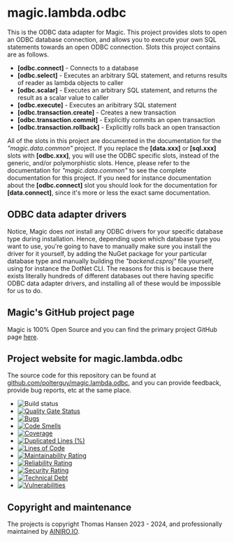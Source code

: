 # magic.lambda.odbc

This is the ODBC data adapter for Magic. This project provides slots to open an ODBC database
connection, and allows you to execute your own SQL statements towards an open ODBC connection. Slots
this project contains are as follows.

* __[odbc.connect]__ - Connects to a database
* __[odbc.select]__ - Executes an arbitrary SQL statement, and returns results of reader as lambda objects to caller
* __[odbc.scalar]__ - Executes an arbitrary SQL statement, and returns the result as a scalar value to caller
* __[odbc.execute]__ - Executes an aribitrary SQL statement
* __[odbc.transaction.create]__ - Creates a new transaction
* __[odbc.transaction.commit]__ - Explicitly commits an open transaction
* __[odbc.transaction.rollback]__ - Explicitly rolls back an open transaction

All of the slots in this project are documented in the documentation for the _"magic.data.common"_ project.
If you replace the **[data.xxx]** or **[sql.xxx]** slots with **[odbc.xxx]**, you will use the ODBC specific
slots, instead of the generic, and/or polymorphistic slots.
Hence, please refer to the documentation for _"magic.data.common"_ to see the complete documentation for this
project. If you need for instance documentation about the **[odbc.connect]** slot you should look for the
documentation for **[data.connect]**, since it's more or less the exact same documentation.

## ODBC data adapter drivers

Notice, Magic does _not_ install any ODBC drivers for your specific database type during installation. Hence,
depending upon which database type you want to use, you're going to have to manually make sure you install
the driver for it yourself, by adding the NuGet package for your particular database type and manually building
the _"backend.csproj"_ file yourself, using for instance the DotNet CLI. The reasons for this is because there
exists literally hundreds of different databases out there having specific ODBC data adapter drivers, and
installing all of these would be impossible for us to do.

## Magic's GitHub project page

Magic is 100% Open Source and you can find the primary project GitHub page [here](https://github.com/polterguy/magic).

## Project website for magic.lambda.odbc

The source code for this repository can be found at [github.com/polterguy/magic.lambda.odbc](https://github.com/polterguy/magic.lambda.odbc), and you can provide feedback, provide bug reports, etc at the same place.

- ![Build status](https://github.com/polterguy/magic.lambda.odbc/actions/workflows/build.yaml/badge.svg)
- [![Quality Gate Status](https://sonarcloud.io/api/project_badges/measure?project=polterguy_magic.lambda.odbc&metric=alert_status)](https://sonarcloud.io/dashboard?id=polterguy_magic.lambda.odbc)
- [![Bugs](https://sonarcloud.io/api/project_badges/measure?project=polterguy_magic.lambda.odbc&metric=bugs)](https://sonarcloud.io/dashboard?id=polterguy_magic.lambda.odbc)
- [![Code Smells](https://sonarcloud.io/api/project_badges/measure?project=polterguy_magic.lambda.odbc&metric=code_smells)](https://sonarcloud.io/dashboard?id=polterguy_magic.lambda.odbc)
- [![Coverage](https://sonarcloud.io/api/project_badges/measure?project=polterguy_magic.lambda.odbc&metric=coverage)](https://sonarcloud.io/dashboard?id=polterguy_magic.lambda.odbc)
- [![Duplicated Lines (%)](https://sonarcloud.io/api/project_badges/measure?project=polterguy_magic.lambda.odbc&metric=duplicated_lines_density)](https://sonarcloud.io/dashboard?id=polterguy_magic.lambda.odbc)
- [![Lines of Code](https://sonarcloud.io/api/project_badges/measure?project=polterguy_magic.lambda.odbc&metric=ncloc)](https://sonarcloud.io/dashboard?id=polterguy_magic.lambda.odbc)
- [![Maintainability Rating](https://sonarcloud.io/api/project_badges/measure?project=polterguy_magic.lambda.odbc&metric=sqale_rating)](https://sonarcloud.io/dashboard?id=polterguy_magic.lambda.odbc)
- [![Reliability Rating](https://sonarcloud.io/api/project_badges/measure?project=polterguy_magic.lambda.odbc&metric=reliability_rating)](https://sonarcloud.io/dashboard?id=polterguy_magic.lambda.odbc)
- [![Security Rating](https://sonarcloud.io/api/project_badges/measure?project=polterguy_magic.lambda.odbc&metric=security_rating)](https://sonarcloud.io/dashboard?id=polterguy_magic.lambda.odbc)
- [![Technical Debt](https://sonarcloud.io/api/project_badges/measure?project=polterguy_magic.lambda.odbc&metric=sqale_index)](https://sonarcloud.io/dashboard?id=polterguy_magic.lambda.odbc)
- [![Vulnerabilities](https://sonarcloud.io/api/project_badges/measure?project=polterguy_magic.lambda.odbc&metric=vulnerabilities)](https://sonarcloud.io/dashboard?id=polterguy_magic.lambda.odbc)

## Copyright and maintenance

The projects is copyright Thomas Hansen 2023 - 2024, and professionally maintained by [AINIRO.IO](https://ainiro.io).
